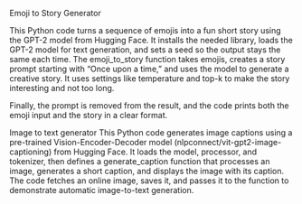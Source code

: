 Emoji to Story Generator

This Python code turns a sequence of emojis into a fun short story using the GPT-2 model from Hugging Face. It installs the needed library, loads the GPT-2 model for text generation, and sets a seed so the output stays the same each time.
The emoji_to_story function takes emojis, creates a story prompt starting with “Once upon a time,” and uses the model to generate a creative story. It uses settings like temperature and top-k to make the story interesting and not too long.

Finally, the prompt is removed from the result, and the code prints both the emoji input and the story in a clear format.


Image to text generator
This Python code generates image captions using a pre-trained Vision-Encoder-Decoder model (nlpconnect/vit-gpt2-image-captioning) from Hugging Face. It loads the model, processor, and tokenizer, then defines a generate_caption function that processes an image, generates a short caption, and displays the image with its caption. The code fetches an online image, saves it, and passes it to the function to demonstrate automatic image-to-text generation.
